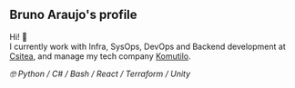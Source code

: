 ## Bruno Araujo's profile
Hi! 👋  
I currently work with Infra, SysOps, DevOps and Backend development at [Csitea](https://github.com/csitea), and manage my tech company [Komutilo](https://github.com/komutilo).  

_🤓 Python / C# / Bash / React / Terraform / Unity_
